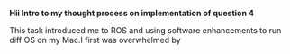 **Hii Intro to my thought process on implementation of question 4**

This task introduced me to ROS and using software enhancements to run diff OS on my Mac.I first was overwhelmed by
